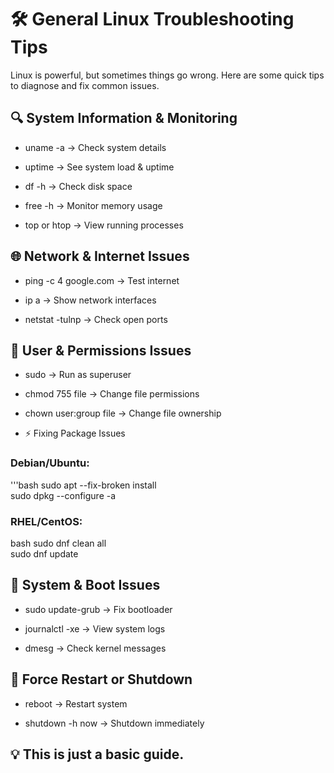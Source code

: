 # 🛠️ General Linux Troubleshooting Tips

Linux is powerful, but sometimes things go wrong. Here are some quick tips to diagnose and fix common issues.

## 🔍 System Information & Monitoring

* uname -a → Check system details

* uptime → See system load & uptime

* df -h → Check disk space

* free -h → Monitor memory usage

* top or htop → View running processes

## 🌐 Network & Internet Issues

* ping -c 4 google.com → Test internet

* ip a → Show network interfaces

* netstat -tulnp → Check open ports

## 🔑 User & Permissions Issues

* sudo <command> → Run as superuser

* chmod 755 file → Change file permissions

* chown user:group file → Change file ownership

* ⚡ Fixing Package Issues

### Debian/Ubuntu:

'''bash
sudo apt --fix-broken install  
sudo dpkg --configure -a  

### RHEL/CentOS:

bash
sudo dnf clean all  
sudo dnf update  

## 🔄 System & Boot Issues

* sudo update-grub → Fix bootloader

* journalctl -xe → View system logs

* dmesg → Check kernel messages

## 🛑 Force Restart or Shutdown

* reboot → Restart system

* shutdown -h now → Shutdown immediately

## 💡 This is just a basic guide.
